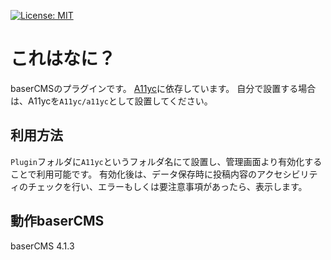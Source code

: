 [![License: MIT](https://img.shields.io/badge/License-MIT-yellow.svg)](https://opensource.org/licenses/MIT)

# これはなに？
baserCMSのプラグインです。
[A11yc](https://github.com/jidaikobo-shibata/a11yc)に依存しています。
自分で設置する場合は、A11ycを`A11yc/a11yc`として設置してください。

## 利用方法
`Plugin`フォルダに`A11yc`というフォルダ名にて設置し、管理画面より有効化することで利用可能です。
有効化後は、データ保存時に投稿内容のアクセシビリティのチェックを行い、エラーもしくは要注意事項があったら、表示します。

## 動作baserCMS
baserCMS 4.1.3
